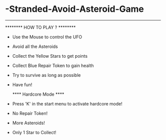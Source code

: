 # -Stranded-Avoid-Asteroid-Game
---------------------------------------------
******** HOW TO PLAY ? ********
- Use the Mouse to control the UFO
- Avoid all the Asteroids
- Collect the Yellow Stars to get points
- Collect Blue Repair Token to gain health
- Try to survive as long as possible
- Have fun!

    **** Hardcore Mode ****
- Press 'K' in the start menu to activate hardcore mode!
- No Repair Token!
- More Asteroids!
- Only 1 Star to Collect!
